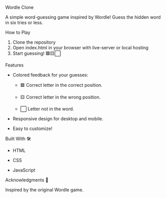 Wordle Clone

A simple word-guessing game inspired by Wordle! Guess the hidden word in six tries or less.

How to Play
1. Clone the repository
3. Open index.html in your browser with live-server or local hosting
4. Start guessing! 🟩🟨⬜
   
Features

* Colored feedback for your guesses:

    * 🟩 Correct letter in the correct position.

    * 🟨 Correct letter in the wrong position.

    * ⬜ Letter not in the word.

* Responsive design for desktop and mobile.

* Easy to customize!

Built With 🛠️

* HTML

* CSS

* JavaScript

Acknowledgments 🙌

Inspired by the original Wordle game.

